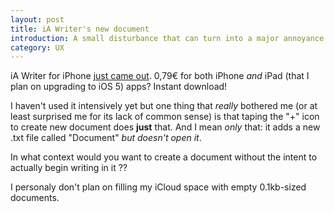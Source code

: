 ```yaml
---
layout: post
title: iA Writer's new document
introduction: A small disturbance that can turn into a major annoyance.
category: UX
---
```


iA Writer for iPhone [just came out](http://www.iawriter.com/). 0,79€ for both iPhone *and* iPad (that I plan on upgrading to iOS 5) apps? Instant download!

I haven't used it intensively yet but one thing that *really* bothered me (or at least surprised me for its lack of common sense) is that taping the "+" icon to create new document does **just** that. And I mean *only* that: it adds a new .txt file called "Document" *but doesn't open it*.

In what context would you want to create a document without the intent to actually begin writing in it ??

I personaly don't plan on filling my iCloud space with empty 0.1kb-sized documents.